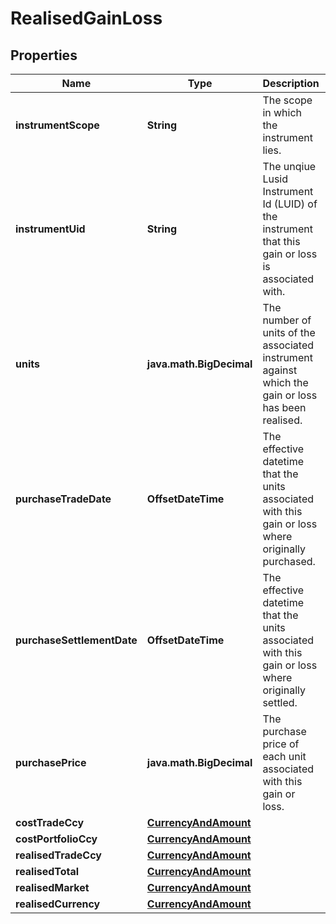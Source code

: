 

# RealisedGainLoss


## Properties

| Name | Type | Description | Notes |
|------------ | ------------- | ------------- | -------------|
|**instrumentScope** | **String** | The scope in which the instrument lies. |  [optional] |
|**instrumentUid** | **String** | The unqiue Lusid Instrument Id (LUID) of the instrument that this gain or loss is associated with. |  |
|**units** | **java.math.BigDecimal** | The number of units of the associated instrument against which the gain or loss has been realised. |  |
|**purchaseTradeDate** | **OffsetDateTime** | The effective datetime that the units associated with this gain or loss where originally purchased. |  [optional] [readonly] |
|**purchaseSettlementDate** | **OffsetDateTime** | The effective datetime that the units associated with this gain or loss where originally settled. |  [optional] [readonly] |
|**purchasePrice** | **java.math.BigDecimal** | The purchase price of each unit associated with this gain or loss. |  [optional] |
|**costTradeCcy** | [**CurrencyAndAmount**](CurrencyAndAmount.md) |  |  |
|**costPortfolioCcy** | [**CurrencyAndAmount**](CurrencyAndAmount.md) |  |  |
|**realisedTradeCcy** | [**CurrencyAndAmount**](CurrencyAndAmount.md) |  |  |
|**realisedTotal** | [**CurrencyAndAmount**](CurrencyAndAmount.md) |  |  |
|**realisedMarket** | [**CurrencyAndAmount**](CurrencyAndAmount.md) |  |  [optional] |
|**realisedCurrency** | [**CurrencyAndAmount**](CurrencyAndAmount.md) |  |  [optional] |



